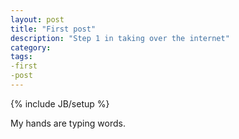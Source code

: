 ```yaml
---
layout: post
title: "First post"
description: "Step 1 in taking over the internet"
category: 
tags: 
-first
-post
---
```

{% include JB/setup %}

My hands are typing words.
